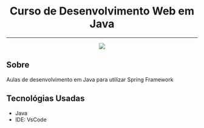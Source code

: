 <h1 align="center">Curso de Desenvolvimento Web em Java</h1>
<hr>
<p align="center">
<img src="http://img.shields.io/static/v1?label=STATUS&message=EM%20DESENVOLVIMENTO&color=GREEN&style=for-the-badge"/>
</p>


<h2>Sobre</h2>
<p>Aulas de desenvolvimento em Java para utilizar Spring Framework</p>


<h2>Tecnológias Usadas</h2>
<ul>
    <li>Java</li>
    <li>IDE: VsCode</li>
</ul>

